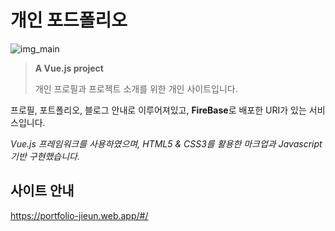 # 개인 포드폴리오

![img_main](https://user-images.githubusercontent.com/50068478/111103053-e5ac6f00-8590-11eb-9ab4-f7ea3ea33430.JPG)


> **A Vue.js project**
> 
> 개인 프로필과 프로젝트 소개를 위한 개인 사이트입니다.
> 
> 
프로필, 포트폴리오, 블로그 안내로 이루어져있고, **FireBase**로 배포한 URI가 있는 서비스입니다.

_Vue.js 프레임워크를 사용하였으며, HTML5 & CSS3를 활용한 마크업과 Javascript 기반 구현했습니다._
> 
> 

## 사이트 안내

https://portfolio-jieun.web.app/#/

